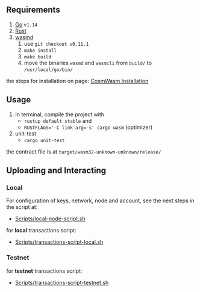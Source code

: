 


## Requirements

 1. [Go](https://golang.org/dl/) `v1.14` 
 2. [Rust](https://rustup.rs/)
 3. [wasmd](https://github.com/CosmWasm/wasmd.git)
	 1. use `git checkout v0.11.1`  
	 2.  `make install`
	 3.  `make build`
	 4.  move the binaries `wasmd` and `wasmcli` from `build/` to `/usr/local/go/bin/`

the steps for installation on page: [CosmWasm Installation](https://docs.cosmwasm.com/getting-started/installation.html)

## Usage
1.  In terminal, compile the project with
	* `rustup default stable` and 
	* `RUSTFLAGS='-C link-arg=-s' cargo wasm` (optimizer)
2. unit-test
	* `cargo unit-test`

the contract file is at `target/wasm32-unknown-unknown/release/`

## Uploading and Interacting

### Local
For configuration of keys, network, node and account, see the next steps in the script at:
-  [Scripts/local-node-script.sh](https://github.com/rodrigodg1/e-prescription/blob/master/CosmWasm/Uploading%20and%20Interaction%20Scripts/local-node-script.sh)

for **local** transactions script:
-  [Scripts/transactions-script-local.sh](https://github.com/rodrigodg1/e-prescription/blob/master/CosmWasm/Uploading%20and%20Interaction%20Scripts/transactions-script-local.sh)

### Testnet

for **testnet** transactions script:
-  [Scripts/transactions-script-testnet.sh](https://github.com/rodrigodg1/e-prescription/blob/master/CosmWasm/Uploading%20and%20Interaction%20Scripts/transactions-script-testnet.sh)



